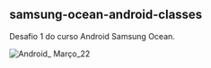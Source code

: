 ## samsung-ocean-android-classes

Desafio 1 do curso Android Samsung Ocean.

![Android_ Março_22](https://user-images.githubusercontent.com/29152631/160665147-577ed368-481f-4bc3-8e74-f086f0ebd32c.jpg)
